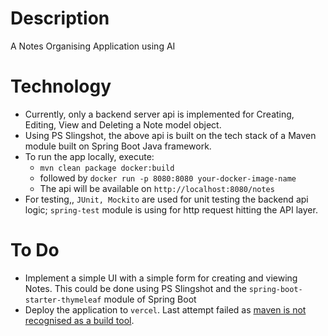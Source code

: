# Description
A Notes Organising Application using AI



# Technology
* Currently, only a backend server api is implemented for Creating, Editing, View and Deleting a Note model object.
* Using PS Slingshot, the above api is built on the tech stack of a Maven module built on Spring Boot Java framework.
* To run the app locally, execute: 
  - ```mvn clean package docker:build```
  - followed by ```docker run -p 8080:8080 your-docker-image-name```
  - The api will be available on ```http://localhost:8080/notes```
* For testing,, ```JUnit, Mockito``` are used for unit testing the backend api logic; ```spring-test``` module is using for http request hitting the API layer.

# To Do
* Implement a simple UI with a simple form for creating and viewing Notes. This could be done using PS Slingshot and the ```spring-boot-starter-thymeleaf``` module of Spring Boot
* Deploy the application to ```vercel```. Last attempt failed as [maven is not recognised as a build tool](src/main/resources/vercel.png).